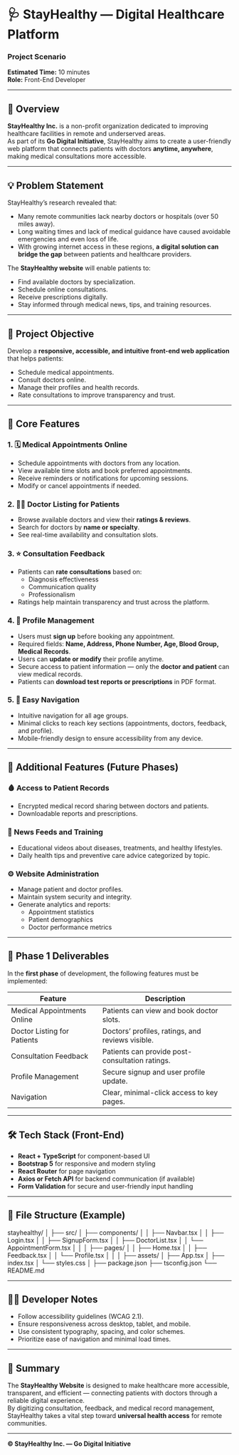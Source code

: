 # 🩺 StayHealthy — Digital Healthcare Platform

### Project Scenario  
**Estimated Time:** 10 minutes  
**Role:** Front-End Developer  

---

## 🏥 Overview

**StayHealthy Inc.** is a non-profit organization dedicated to improving healthcare facilities in remote and underserved areas.  
As part of its **Go Digital Initiative**, StayHealthy aims to create a user-friendly web platform that connects patients with doctors **anytime, anywhere**, making medical consultations more accessible.

---

## 💡 Problem Statement

StayHealthy’s research revealed that:
- Many remote communities lack nearby doctors or hospitals (over 50 miles away).
- Long waiting times and lack of medical guidance have caused avoidable emergencies and even loss of life.
- With growing internet access in these regions, **a digital solution can bridge the gap** between patients and healthcare providers.

The **StayHealthy website** will enable patients to:
- Find available doctors by specialization.
- Schedule online consultations.
- Receive prescriptions digitally.
- Stay informed through medical news, tips, and training resources.

---

## 🎯 Project Objective

Develop a **responsive, accessible, and intuitive front-end web application** that helps patients:
- Schedule medical appointments.
- Consult doctors online.
- Manage their profiles and health records.
- Rate consultations to improve transparency and trust.

---

## 🧩 Core Features

### 1. 🗓️ Medical Appointments Online
- Schedule appointments with doctors from any location.
- View available time slots and book preferred appointments.
- Receive reminders or notifications for upcoming sessions.
- Modify or cancel appointments if needed.

### 2. 👨‍⚕️ Doctor Listing for Patients
- Browse available doctors and view their **ratings & reviews**.
- Search for doctors by **name or specialty**.
- See real-time availability and consultation slots.

### 3. ⭐ Consultation Feedback
- Patients can **rate consultations** based on:
  - Diagnosis effectiveness
  - Communication quality
  - Professionalism  
- Ratings help maintain transparency and trust across the platform.

### 4. 👤 Profile Management
- Users must **sign up** before booking any appointment.
- Required fields: **Name, Address, Phone Number, Age, Blood Group, Medical Records**.
- Users can **update or modify** their profile anytime.
- Secure access to patient information — only the **doctor and patient** can view medical records.
- Patients can **download test reports or prescriptions** in PDF format.

### 5. 🧭 Easy Navigation
- Intuitive navigation for all age groups.
- Minimal clicks to reach key sections (appointments, doctors, feedback, and profile).
- Mobile-friendly design to ensure accessibility from any device.

---

## 📰 Additional Features (Future Phases)

### 🩸 Access to Patient Records
- Encrypted medical record sharing between doctors and patients.
- Downloadable reports and prescriptions.

### 🎥 News Feeds and Training
- Educational videos about diseases, treatments, and healthy lifestyles.
- Daily health tips and preventive care advice categorized by topic.

### ⚙️ Website Administration
- Manage patient and doctor profiles.
- Maintain system security and integrity.
- Generate analytics and reports:
  - Appointment statistics
  - Patient demographics
  - Doctor performance metrics

---

## 🚀 Phase 1 Deliverables

In the **first phase** of development, the following features must be implemented:

| Feature | Description |
|----------|--------------|
| Medical Appointments Online | Patients can view and book doctor slots. |
| Doctor Listing for Patients | Doctors’ profiles, ratings, and reviews visible. |
| Consultation Feedback | Patients can provide post-consultation ratings. |
| Profile Management | Secure signup and user profile update. |
| Navigation | Clear, minimal-click access to key pages. |

---

## 🛠️ Tech Stack (Front-End)

- **React + TypeScript** for component-based UI
- **Bootstrap 5** for responsive and modern styling
- **React Router** for page navigation
- **Axios or Fetch API** for backend communication (if available)
- **Form Validation** for secure and user-friendly input handling

---

## 📁 File Structure (Example)

stayhealthy/
│
├── src/
│ ├── components/
│ │ ├── Navbar.tsx
│ │ ├── Login.tsx
│ │ ├── SignupForm.tsx
│ │ ├── DoctorList.tsx
│ │ └── AppointmentForm.tsx
│ │
│ ├── pages/
│ │ ├── Home.tsx
│ │ ├── Feedback.tsx
│ │ └── Profile.tsx
│ │
│ ├── assets/
│ ├── App.tsx
│ ├── index.tsx
│ └── styles.css
│
├── package.json
├── tsconfig.json
└── README.md

---

## 👨‍💻 Developer Notes

- Follow accessibility guidelines (WCAG 2.1).
- Ensure responsiveness across desktop, tablet, and mobile.
- Use consistent typography, spacing, and color schemes.
- Prioritize ease of navigation and minimal load times.

---

## 🧠 Summary

The **StayHealthy Website** is designed to make healthcare more accessible, transparent, and efficient — connecting patients with doctors through a reliable digital experience.  
By digitizing consultation, feedback, and medical record management, StayHealthy takes a vital step toward **universal health access** for remote communities.

---

**© StayHealthy Inc. — Go Digital Initiative**
